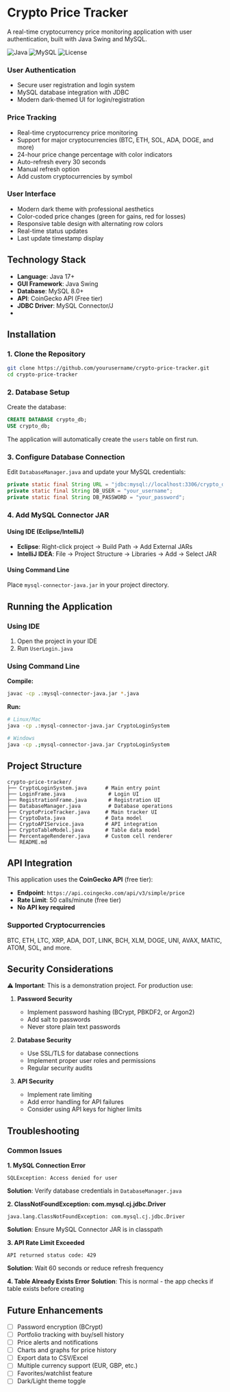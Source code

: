 # Crypto Price Tracker

A real-time cryptocurrency price monitoring application with user authentication, built with Java Swing and MySQL.

![Java](https://img.shields.io/badge/Java-17+-orange.svg)
![MySQL](https://img.shields.io/badge/MySQL-8.0+-blue.svg)
![License](https://img.shields.io/badge/license-MIT-green.svg)


### User Authentication
- Secure user registration and login system
- MySQL database integration with JDBC
- Modern dark-themed UI for login/registration

### Price Tracking
- Real-time cryptocurrency price monitoring
- Support for major cryptocurrencies (BTC, ETH, SOL, ADA, DOGE, and more)
- 24-hour price change percentage with color indicators
- Auto-refresh every 30 seconds
- Manual refresh option
- Add custom cryptocurrencies by symbol

### User Interface
- Modern dark theme with professional aesthetics
- Color-coded price changes (green for gains, red for losses)
- Responsive table design with alternating row colors
- Real-time status updates
- Last update timestamp display

## Technology Stack

- **Language**: Java 17+
- **GUI Framework**: Java Swing
- **Database**: MySQL 8.0+
- **API**: CoinGecko API (Free tier)
- **JDBC Driver**: MySQL Connector/J
- 
## Installation

### 1. Clone the Repository
```bash
git clone https://github.com/yourusername/crypto-price-tracker.git
cd crypto-price-tracker
```

### 2. Database Setup

Create the database:
```sql
CREATE DATABASE crypto_db;
USE crypto_db;
```

The application will automatically create the `users` table on first run.

### 3. Configure Database Connection

Edit `DatabaseManager.java` and update your MySQL credentials:
```java
private static final String URL = "jdbc:mysql://localhost:3306/crypto_db";
private static final String DB_USER = "your_username";
private static final String DB_PASSWORD = "your_password";
```

### 4. Add MySQL Connector JAR

#### Using IDE (Eclipse/IntelliJ)
- **Eclipse**: Right-click project → Build Path → Add External JARs
- **IntelliJ IDEA**: File → Project Structure → Libraries → Add → Select JAR

#### Using Command Line
Place `mysql-connector-java.jar` in your project directory.

## Running the Application

### Using IDE
1. Open the project in your IDE
2. Run `UserLogin.java`

### Using Command Line

**Compile:**
```bash
javac -cp .:mysql-connector-java.jar *.java
```

**Run:**
```bash
# Linux/Mac
java -cp .:mysql-connector-java.jar CryptoLoginSystem

# Windows
java -cp .;mysql-connector-java.jar CryptoLoginSystem
```

## Project Structure

```
crypto-price-tracker/
├── CryptoLoginSystem.java      # Main entry point
├── LoginFrame.java              # Login UI
├── RegistrationFrame.java       # Registration UI
├── DatabaseManager.java         # Database operations
├── CryptoPriceTracker.java     # Main tracker UI
├── CryptoData.java             # Data model
├── CryptoAPIService.java       # API integration
├── CryptoTableModel.java       # Table data model
├── PercentageRenderer.java     # Custom cell renderer
└── README.md
```

## API Integration

This application uses the **CoinGecko API** (free tier):
- **Endpoint**: `https://api.coingecko.com/api/v3/simple/price`
- **Rate Limit**: 50 calls/minute (free tier)
- **No API key required**

### Supported Cryptocurrencies
BTC, ETH, LTC, XRP, ADA, DOT, LINK, BCH, XLM, DOGE, UNI, AVAX, MATIC, ATOM, SOL, and more.

## Security Considerations

⚠️ **Important**: This is a demonstration project. For production use:

1. **Password Security**
   - Implement password hashing (BCrypt, PBKDF2, or Argon2)
   - Add salt to passwords
   - Never store plain text passwords

2. **Database Security**
   - Use SSL/TLS for database connections
   - Implement proper user roles and permissions
   - Regular security audits

3. **API Security**
   - Implement rate limiting
   - Add error handling for API failures
   - Consider using API keys for higher limits

## Troubleshooting

### Common Issues

**1. MySQL Connection Error**
```
SQLException: Access denied for user
```
**Solution**: Verify database credentials in `DatabaseManager.java`

**2. ClassNotFoundException: com.mysql.cj.jdbc.Driver**
```
java.lang.ClassNotFoundException: com.mysql.cj.jdbc.Driver
```
**Solution**: Ensure MySQL Connector JAR is in classpath

**3. API Rate Limit Exceeded**
```
API returned status code: 429
```
**Solution**: Wait 60 seconds or reduce refresh frequency

**4. Table Already Exists Error**
**Solution**: This is normal - the app checks if table exists before creating

## Future Enhancements

- [ ] Password encryption (BCrypt)
- [ ] Portfolio tracking with buy/sell history
- [ ] Price alerts and notifications
- [ ] Charts and graphs for price history
- [ ] Export data to CSV/Excel
- [ ] Multiple currency support (EUR, GBP, etc.)
- [ ] Favorites/watchlist feature
- [ ] Dark/Light theme toggle
